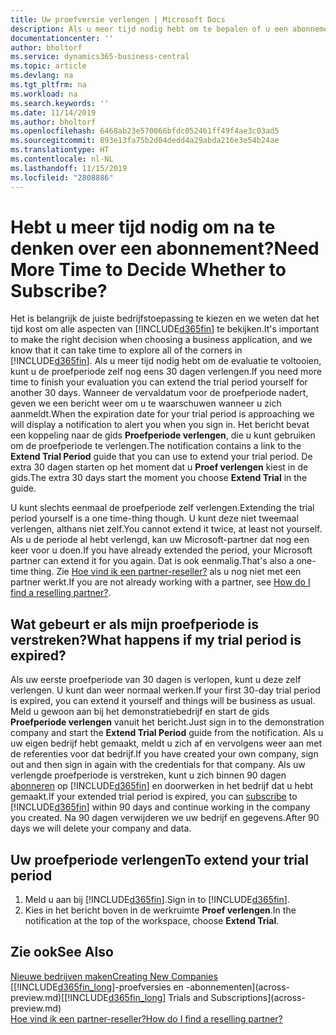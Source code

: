 ```yaml
---
title: Uw proefversie verlengen | Microsoft Docs
description: Als u meer tijd nodig hebt om te bepalen of u een abonnement wilt, kunt u uw proefversie verlengen.
documentationcenter: ''
author: bholtorf
ms.service: dynamics365-business-central
ms.topic: article
ms.devlang: na
ms.tgt_pltfrm: na
ms.workload: na
ms.search.keywords: ''
ms.date: 11/14/2019
ms.author: bholtorf
ms.openlocfilehash: 6468ab23e570066bfdc052461ff49f4ae3c03ad5
ms.sourcegitcommit: 893e13fa75b2d04dedd4a29abda216e3e54b24ae
ms.translationtype: HT
ms.contentlocale: nl-NL
ms.lasthandoff: 11/15/2019
ms.locfileid: "2808886"
---
```

# <a name="need-more-time-to-decide-whether-to-subscribe"></a><span data-ttu-id="6609a-103">Hebt u meer tijd nodig om na te denken over een abonnement?</span><span class="sxs-lookup"><span data-stu-id="6609a-103">Need More Time to Decide Whether to Subscribe?</span></span>
<span data-ttu-id="6609a-104">Het is belangrijk de juiste bedrijfstoepassing te kiezen en we weten dat het tijd kost om alle aspecten van [!INCLUDE[d365fin](includes/d365fin_md.md)] te bekijken.</span><span class="sxs-lookup"><span data-stu-id="6609a-104">It's important to make the right decision when choosing a business application, and we know that it can take time to explore all of the corners in [!INCLUDE[d365fin](includes/d365fin_md.md)].</span></span> <span data-ttu-id="6609a-105">Als u meer tijd nodig hebt om de evaluatie te voltooien, kunt u de proefperiode zelf nog eens 30 dagen verlengen.</span><span class="sxs-lookup"><span data-stu-id="6609a-105">If you need more time to finish your evaluation you can extend the trial period yourself for another 30 days.</span></span> <span data-ttu-id="6609a-106">Wanneer de vervaldatum voor de proefperiode nadert, geven we een bericht weer om u te waarschuwen wanneer u zich aanmeldt.</span><span class="sxs-lookup"><span data-stu-id="6609a-106">When the expiration date for your trial period is approaching we will display a notification to alert you when you sign in.</span></span> <span data-ttu-id="6609a-107">Het bericht bevat een koppeling naar de gids **Proefperiode verlengen**, die u kunt gebruiken om de proefperiode te verlengen.</span><span class="sxs-lookup"><span data-stu-id="6609a-107">The notification contains a link to the **Extend Trial Period** guide that you can use to extend your trial period.</span></span> <span data-ttu-id="6609a-108">De extra 30 dagen starten op het moment dat u **Proef verlengen** kiest in de gids.</span><span class="sxs-lookup"><span data-stu-id="6609a-108">The extra 30 days start the moment you choose **Extend Trial** in the guide.</span></span>

<span data-ttu-id="6609a-109">U kunt slechts eenmaal de proefperiode zelf verlengen.</span><span class="sxs-lookup"><span data-stu-id="6609a-109">Extending the trial period yourself is a one time-thing though.</span></span> <span data-ttu-id="6609a-110">U kunt deze niet tweemaal verlengen, althans niet zelf.</span><span class="sxs-lookup"><span data-stu-id="6609a-110">You cannot extend it twice, at least not yourself.</span></span> <span data-ttu-id="6609a-111">Als u de periode al hebt verlengd, kan uw Microsoft-partner dat nog een keer voor u doen.</span><span class="sxs-lookup"><span data-stu-id="6609a-111">If you have already extended the period, your Microsoft partner can extend it for you again.</span></span> <span data-ttu-id="6609a-112">Dat is ook eenmalig.</span><span class="sxs-lookup"><span data-stu-id="6609a-112">That's also a one-time thing.</span></span> <span data-ttu-id="6609a-113">Zie [Hoe vind ik een partner-reseller?](across-faq.md#findpartner) als u nog niet met een partner werkt.</span><span class="sxs-lookup"><span data-stu-id="6609a-113">If you are not already working with a partner, see [How do I find a reselling partner?](across-faq.md#findpartner).</span></span>

## <a name="what-happens-if-my-trial-period-is-expired"></a><span data-ttu-id="6609a-114">Wat gebeurt er als mijn proefperiode is verstreken?</span><span class="sxs-lookup"><span data-stu-id="6609a-114">What happens if my trial period is expired?</span></span>
<span data-ttu-id="6609a-115">Als uw eerste proefperiode van 30 dagen is verlopen, kunt u deze zelf verlengen. U kunt dan weer normaal werken.</span><span class="sxs-lookup"><span data-stu-id="6609a-115">If your first 30-day trial period is expired, you can extend it yourself and things will be business as usual.</span></span> <span data-ttu-id="6609a-116">Meld u gewoon aan bij het demonstratiebedrijf en start de gids **Proefperiode verlengen** vanuit het bericht.</span><span class="sxs-lookup"><span data-stu-id="6609a-116">Just sign in to the demonstration company and start the **Extend Trial Period** guide from the notification.</span></span> <span data-ttu-id="6609a-117">Als u uw eigen bedrijf hebt gemaakt, meldt u zich af en vervolgens weer aan met de referenties voor dat bedrijf.</span><span class="sxs-lookup"><span data-stu-id="6609a-117">If you have created your own company, sign out and then sign in again with the credentials for that company.</span></span> <span data-ttu-id="6609a-118">Als uw verlengde proefperiode is verstreken, kunt u zich binnen 90 dagen [abonneren](https://go.microsoft.com/fwlink/?linkid=828659) op [!INCLUDE[d365fin](includes/d365fin_md.md)] en doorwerken in het bedrijf dat u hebt gemaakt.</span><span class="sxs-lookup"><span data-stu-id="6609a-118">If your extended trial period is expired, you can [subscribe](https://go.microsoft.com/fwlink/?linkid=828659) to [!INCLUDE[d365fin](includes/d365fin_md.md)] within 90 days and continue working in the company you created.</span></span> <span data-ttu-id="6609a-119">Na 90 dagen verwijderen we uw bedrijf en gegevens.</span><span class="sxs-lookup"><span data-stu-id="6609a-119">After 90 days we will delete your company and data.</span></span> 

## <a name="to-extend-your-trial-period"></a><span data-ttu-id="6609a-120">Uw proefperiode verlengen</span><span class="sxs-lookup"><span data-stu-id="6609a-120">To extend your trial period</span></span>
1. <span data-ttu-id="6609a-121">Meld u aan bij [!INCLUDE[d365fin](includes/d365fin_md.md)].</span><span class="sxs-lookup"><span data-stu-id="6609a-121">Sign in to [!INCLUDE[d365fin](includes/d365fin_md.md)].</span></span>
2. <span data-ttu-id="6609a-122">Kies in het bericht boven in de werkruimte **Proef verlengen**.</span><span class="sxs-lookup"><span data-stu-id="6609a-122">In the notification at the top of the workspace, choose **Extend Trial**.</span></span>

## <a name="see-also"></a><span data-ttu-id="6609a-123">Zie ook</span><span class="sxs-lookup"><span data-stu-id="6609a-123">See Also</span></span>

[<span data-ttu-id="6609a-124">Nieuwe bedrijven maken</span><span class="sxs-lookup"><span data-stu-id="6609a-124">Creating New Companies</span></span>](about-new-company.md)  
<span data-ttu-id="6609a-125">[[!INCLUDE[d365fin_long](includes/d365fin_long_md.md)]-proefversies en -abonnementen](across-preview.md)</span><span class="sxs-lookup"><span data-stu-id="6609a-125">[[!INCLUDE[d365fin_long](includes/d365fin_long_md.md)] Trials and Subscriptions](across-preview.md)</span></span>  
[<span data-ttu-id="6609a-126">Hoe vind ik een partner-reseller?</span><span class="sxs-lookup"><span data-stu-id="6609a-126">How do I find a reselling partner?</span></span>](across-faq.md#findpartner)  
